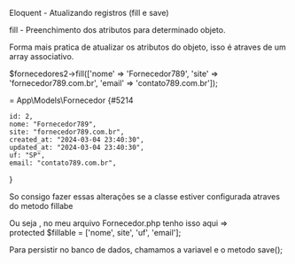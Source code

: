 Eloquent - Atualizando registros (fill e save)


fill - Preenchimento dos atributos para determinado objeto.

Forma mais pratica de atualizar os atributos do objeto, isso é atraves de um array associativo.


$fornecedores2->fill(['nome' => 'Fornecedor789', 'site' => 'fornecedor789.com.br', 'email' => 'contato789.com.br']);

= App\Models\Fornecedor {#5214

    id: 2,
    nome: "Fornecedor789",
    site: "fornecedor789.com.br",
    created_at: "2024-03-04 23:40:30",
    updated_at: "2024-03-04 23:40:30",
    uf: "SP",
    email: "contato789.com.br",
  }


  So consigo fazer essas alterações se a classe estiver configurada atraves do metodo fillabe 

  Ou seja , no meu arquivo Fornecedor.php 
            tenho isso aqui =>                  
                                            protected $fillable = ['nome', site', 'uf', 'email'];

                                    
Para persistir no banco de dados, chamamos a variavel e o metodo save();